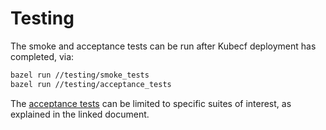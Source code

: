 # Testing

The smoke and acceptance tests can be run after Kubecf deployment has
completed, via:

```sh
bazel run //testing/smoke_tests
bazel run //testing/acceptance_tests
```

The [acceptance tests] can be limited to specific suites of interest,
as explained in the linked document.

[acceptance tests]: tests_cat.md
